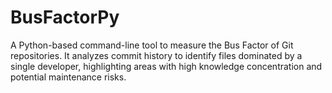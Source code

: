 # BusFactorPy
A Python-based command-line tool to measure the Bus Factor of Git repositories. It analyzes commit history to identify files dominated by a single developer, highlighting areas with high knowledge concentration and potential maintenance risks.
